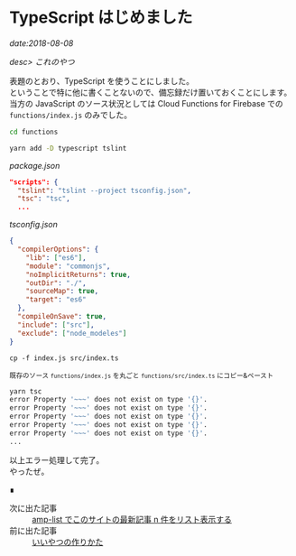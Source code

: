 # TypeScript はじめました

*date:2018-08-08*

*desc> これのやつ*

表題のとおり、TypeScript を使うことにしました。  
ということで特に他に書くことないので、備忘録だけ置いておくことにします。当方の JavaScript のソース状況としては Cloud Functions for Firebase での `functions/index.js` のみでした。

```sh
cd functions
```
```sh
yarn add -D typescript tslint
```
*package.json*
```json
"scripts": {
  "tslint": "tslint --project tsconfig.json",
  "tsc": "tsc",
  ...
```
*tsconfig.json*
```json
{
  "compilerOptions": {
    "lib": ["es6"],
    "module": "commonjs",
    "noImplicitReturns": true,
    "outDir": "./",
    "sourceMap": true,
    "target": "es6"
  },
  "compileOnSave": true,
  "include": ["src"],
  "exclude": ["node_modeles"]
}
```
```
cp -f index.js src/index.ts
```
<small>既存のソース `functions/index.js` を丸ごと `functions/src/index.ts` にコピー&ペースト</small>
```sh
yarn tsc
error Property '~~~' does not exist on type '{}'.
error Property '~~~' does not exist on type '{}'.
error Property '~~~' does not exist on type '{}'.
error Property '~~~' does not exist on type '{}'.
error Property '~~~' does not exist on type '{}'.
...
```
以上エラー処理して完了。  
やったぜ。
<footer class="post-footer">&#8718;</footer><nav class="post-recent"><dl><dt>次に出た記事</dt><dd><a href="amp-list">amp-list でこのサイトの最新記事 n 件をリスト表示する</a></dd><dt>前に出た記事</dt><dd><a href="20180730">いいやつの作りかた</a></dd></dl></nav>